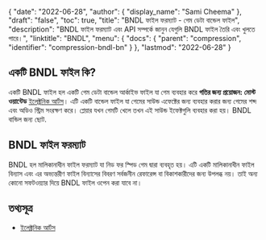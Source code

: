 {
  "date": "2022-06-28",
  "author": {
    "display_name": "Sami Cheema"
  },
  "draft": "false",
  "toc": true,
  "title": "BNDL ফাইল ফরম্যাট - গেম ডেটা বান্ডেল ফাইল",
  "description": "BNDL ফাইল ফরম্যাট এবং API সম্পর্কে জানুন যেগুলি BNDL ফাইল তৈরি এবং খুলতে পারে।",
  "linktitle": "BNDL",
  "menu": {
    "docs": {
      "parent": "compression",
      "identifier": "compression-bndl-bn"
    }
  },
  "lastmod": "2022-06-28"
}

## একটি BNDL ফাইল কি?

একটি BNDL ফাইল হল একটি গেম ডেটা বান্ডেল আর্কাইভ ফাইল যা গেম ব্যবহার করে **গতির জন্য প্রয়োজন: মোস্ট ওয়ান্টেড** [ইলেক্ট্রনিক আর্টস](https://www.ea.com/)। এটি একটি বান্ডেল ফাইল যা গেমের সাউন্ড এফেক্টের জন্য ব্যবহার করার জন্য গেমের শব্দ এবং অডিও স্ট্রিম সংরক্ষণ করে। প্লেয়ার যখন গেমটি খেলে তখন এই সাউন্ড ইফেক্টগুলি ব্যবহার করা হয়। BNDL বান্ডিল জন্য ছোট.

## BNDL ফাইল ফরম্যাট

BNDL হল মালিকানাধীন ফাইল ফরম্যাট যা নিড ফর স্পিড গেম দ্বারা ব্যবহৃত হয়। এটি একটি মালিকানাধীন ফাইল বিন্যাস এবং এর অভ্যন্তরীণ ফাইল বিন্যাসের বিবরণ সর্বজনীন রেফারেন্স বা বিকাশকারীদের জন্য উপলব্ধ নয়। তাই অন্য কোনো সফটওয়্যার দিয়ে BNDL ফাইল ওপেন করা যাবে না।

## তথ্যসূত্র

  * [ইলেক্ট্রনিক আর্টস](https://www.ea.com/)

